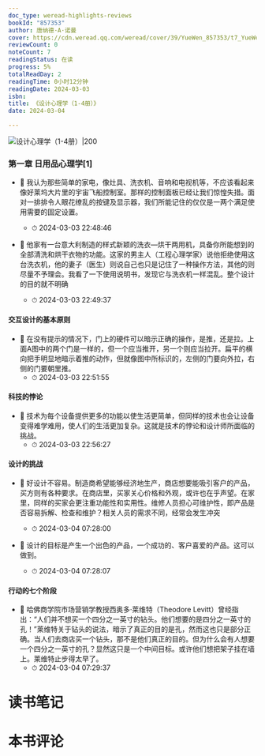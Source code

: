 ```yaml
---
doc_type: weread-highlights-reviews
bookId: "857353"
author: 唐纳德·A·诺曼
cover: https://cdn.weread.qq.com/weread/cover/39/YueWen_857353/t7_YueWen_857353.jpg
reviewCount: 0
noteCount: 7
readingStatus: 在读
progress: 5%
totalReadDay: 2
readingTime: 0小时12分钟
readingDate: 2024-03-03
isbn: 
title: 《设计心理学（1-4册）》
date: 2024-03-04

---
```


![ 设计心理学（1-4册）|200](https://cdn.weread.qq.com/weread/cover/39/YueWen_857353/t7_YueWen_857353.jpg)


### 第一章 日用品心理学[1]


- 📌 我认为那些简单的家电，像灶具、洗衣机、音响和电视机等，不应该看起来像好莱坞大片里的宇宙飞船控制室。那样的控制面板已经让我们惊惶失措。面对一排排令人眼花缭乱的按键及显示器，我们所能记住的仅仅是一两个满足使用需要的固定设置。 
    - ⏱ 2024-03-03 22:48:46 

- 📌 他家有一台意大利制造的样式新颖的洗衣—烘干两用机，具备你所能想到的全部清洗和烘干衣物的功能。这家的男主人（工程心理学家）说他拒绝使用这台洗衣机，他的妻子（医生）则说自己也只是记住了一种操作方法，其他的则尽量不予理会。我看了一下使用说明书，发现它与洗衣机一样混乱。整个设计的目的就不明确 
    - ⏱ 2024-03-03 22:49:37 
#### 交互设计的基本原则


- 📌 在没有提示的情况下，门上的硬件可以暗示正确的操作，是推，还是拉。上面A图中的两个门是一样的，但一个应当推开，另一个则应当拉开。扁平的横向把手明显地暗示着推的动作，但就像图中所标识的，左侧的门要向外拉，右侧的门要朝里推。 
    - ⏱ 2024-03-03 22:51:55 
#### 科技的悖论


- 📌 技术为每个设备提供更多的功能以使生活更简单，但同样的技术也会让设备变得难学难用，使人们的生活更加复杂。这就是技术的悖论和设计师所面临的挑战。 
    - ⏱ 2024-03-03 22:56:27 
#### 设计的挑战


- 📌 好设计不容易。制造商希望能够经济地生产，商店想要能吸引客户的产品，买方则有各种要求。在商店里，买家关心价格和外观，或许也在乎声望。在家里，同样的买家会更注重功能性和实用性。维修人员担心可维护性，即产品是否容易拆解、检查和维护？相关人员的需求不同，经常会发生冲突 
    - ⏱ 2024-03-04 07:28:00 

- 📌 设计的目标是产生一个出色的产品，一个成功的、客户喜爱的产品。这可以做到。 
    - ⏱ 2024-03-04 07:28:07 
#### 行动的七个阶段


- 📌 哈佛商学院市场营销学教授西奥多·莱维特（Theodore Levitt）曾经指出：“人们并不想买一个四分之一英寸的钻头。他们想要的是四分之一英寸的孔！”莱维特关于钻头的说法，暗示了真正的目的是孔，然而这也只是部分正确。当人们去商店买一个钻头，那不是他们真正的目的。但为什么会有人想要一个四分之一英寸的孔？显然这只是一个中间目标。或许他们想把架子挂在墙上。莱维特止步得太早了。 
    - ⏱ 2024-03-04 07:29:37 

# 读书笔记


# 本书评论
